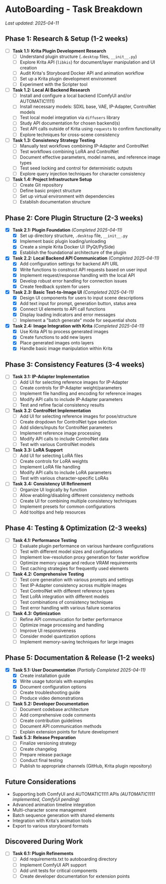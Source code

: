 # AutoBoarding - Task Breakdown

*Last updated: 2025-04-11*

## Phase 1: Research & Setup (1-2 weeks)

- [ ] **Task 1.1: Krita Plugin Development Research**
  - [ ] Understand plugin structure (`.desktop` files, `__init__.py`)
  - [ ] Explore Krita API (`libkis`) for document/layer manipulation and UI creation
  - [ ] Audit Krita's Storyboard Docker API and animation workflow
  - [ ] Set up a Krita plugin development environment
  - [ ] Experiment with the Scripter tool

- [ ] **Task 1.2: Local AI Backend Research**
  - [ ] Install and configure a local backend (ComfyUI and/or AUTOMATIC1111)
  - [ ] Install necessary models: SDXL base, VAE, IP-Adapter, ControlNet models
  - [ ] Test local model integration via `diffusers` library
  - [ ] Study API documentation for chosen backend(s)
  - [ ] Test API calls outside of Krita using `requests` to confirm functionality
  - [ ] Explore techniques for cross-scene consistency

- [ ] **Task 1.3: Consistency Strategy Testing**
  - [ ] Manually test workflows combining IP-Adapter and ControlNet
  - [ ] Test workflows combining LoRA and ControlNet
  - [ ] Document effective parameters, model names, and reference image types
  - [ ] Test seed locking and control for deterministic outputs
  - [ ] Explore query injection techniques for character consistency

- [ ] **Task 1.4: Project Infrastructure Setup**
  - [ ] Create Git repository
  - [ ] Define basic project structure
  - [ ] Set up virtual environment with dependencies
  - [ ] Establish documentation structure

## Phase 2: Core Plugin Structure (2-3 weeks)

- [x] **Task 2.1: Plugin Foundation** *(Completed 2025-04-11)*
  - [x] Set up directory structure, `.desktop` file, `__init__.py`
  - [x] Implement basic plugin loading/unloading
  - [x] Create a simple Krita Docker UI (PyQt/PySide)
  - [x] Establish the foundational architecture of the plugin

- [x] **Task 2.2: Local Backend API Communication** *(Completed 2025-04-11)*
  - [x] Add configuration settings for backend API URL
  - [x] Write functions to construct API requests based on user input
  - [x] Implement request/response handling with the local API
  - [x] Develop robust error handling for connection issues
  - [x] Create feedback system for users

- [x] **Task 2.3: Basic Text-to-Image UI** *(Completed 2025-04-11)*
  - [x] Design UI components for users to input scene descriptions
  - [x] Add text input for prompt, generation button, status area
  - [x] Connect UI elements to API call functions
  - [x] Display loading indicators and error messages
  - [ ] Implement a "batch generate" mode for sequential shots

- [x] **Task 2.4: Image Integration with Krita** *(Completed 2025-04-11)*
  - [x] Use Krita API to process generated images
  - [x] Create functions to add new layers
  - [x] Place generated images onto layers
  - [x] Handle basic image manipulation within Krita

## Phase 3: Consistency Features (3-4 weeks)

- [ ] **Task 3.1: IP-Adapter Implementation**
  - [ ] Add UI for selecting reference images for IP-Adapter
  - [ ] Create controls for IP-Adapter weight/parameters
  - [ ] Implement file handling and encoding for reference images
  - [ ] Modify API calls to include IP-Adapter parameters
  - [ ] Test and refine facial consistency results

- [ ] **Task 3.2: ControlNet Implementation**
  - [ ] Add UI for selecting reference images for pose/structure
  - [ ] Create dropdown for ControlNet type selection
  - [ ] Add sliders/inputs for ControlNet parameters
  - [ ] Implement reference image processing
  - [ ] Modify API calls to include ControlNet data
  - [ ] Test with various ControlNet models

- [ ] **Task 3.3: LoRA Support**
  - [ ] Add UI for selecting LoRA files
  - [ ] Create controls for LoRA weights
  - [ ] Implement LoRA file handling
  - [ ] Modify API calls to include LoRA parameters
  - [ ] Test with various character-specific LoRAs

- [ ] **Task 3.4: Consistency UI Refinement**
  - [ ] Organize UI logically by function
  - [ ] Allow enabling/disabling different consistency methods
  - [ ] Create UI for combining multiple consistency techniques
  - [ ] Implement presets for common configurations
  - [ ] Add tooltips and help resources

## Phase 4: Testing & Optimization (2-3 weeks)

- [ ] **Task 4.1: Performance Testing**
  - [ ] Evaluate plugin performance on various hardware configurations
  - [ ] Test with different model sizes and configurations
  - [ ] Implement low-resolution proxy generation for faster workflow
  - [ ] Optimize memory usage and reduce VRAM requirements
  - [ ] Test caching strategies for frequently used elements

- [ ] **Task 4.2: Comprehensive Testing**
  - [ ] Test core generation with various prompts and settings
  - [ ] Test IP-Adapter consistency across multiple images
  - [ ] Test ControlNet with different reference types
  - [ ] Test LoRA integration with different models
  - [ ] Test combinations of consistency techniques
  - [ ] Test error handling with various failure scenarios

- [ ] **Task 4.3: Optimization**
  - [ ] Refine API communication for better performance
  - [ ] Optimize image processing and handling
  - [ ] Improve UI responsiveness
  - [ ] Consider model quantization options
  - [ ] Implement memory-saving techniques for large images

## Phase 5: Documentation & Release (1-2 weeks)

- [x] **Task 5.1: User Documentation** *(Partially Completed 2025-04-11)*
  - [x] Create installation guide
  - [x] Write usage tutorials with examples
  - [x] Document configuration options
  - [ ] Create troubleshooting guide
  - [ ] Produce video demonstrations

- [ ] **Task 5.2: Developer Documentation**
  - [ ] Document codebase architecture
  - [ ] Add comprehensive code comments
  - [ ] Create contribution guidelines
  - [ ] Document API communication methods
  - [ ] Explain extension points for future development

- [ ] **Task 5.3: Release Preparation**
  - [ ] Finalize versioning strategy
  - [ ] Create changelog
  - [ ] Prepare release package
  - [ ] Conduct final testing
  - [ ] Publish to appropriate channels (GitHub, Krita plugin repository)

## Future Considerations

- Supporting both ComfyUI and AUTOMATIC1111 APIs *(AUTOMATIC1111 implemented, ComfyUI pending)*
- Advanced animation timeline integration
- Multi-character scene management
- Batch sequence generation with shared elements
- Integration with Krita's animation tools
- Export to various storyboard formats

## Discovered During Work

- [ ] **Task 6.1: Plugin Refinements**
  - [ ] Add requirements.txt to autoboarding directory
  - [ ] Implement ComfyUI API support
  - [ ] Add unit tests for critical components
  - [ ] Create developer documentation for extension points